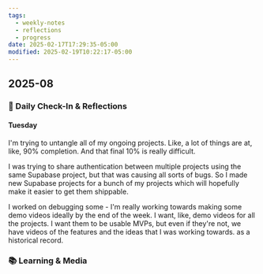 ```yaml
---
tags:
  - weekly-notes
  - reflections
  - progress
date: 2025-02-17T17:29:35-05:00
modified: 2025-02-19T10:22:17-05:00
---
```

## 2025-08
### 🌟 Daily Check-In & Reflections

<!-- Note any physical activity, mindfulness practice, or self-care -->

#### Tuesday

I'm trying to untangle all of my ongoing projects. Like, a lot of things are at, like, 90% completion. And that final 10% is really difficult.

I was trying to share authentication between multiple projects using the same Supabase project, but that was causing all sorts of bugs. So I made new Supabase projects for a bunch of my projects which will hopefully make it easier to get them shippable.

I worked on debugging some - I'm really working towards making some demo videos ideally by the end of the week. I want, like, demo videos for all the projects. I want them to be usable MVPs, but even if they're not, we have videos of the features and the ideas that I was working towards.​​​​​​ as a historical record.

### 📚 Learning & Media
<!-- Books, articles, movies, TV shows, podcasts consumed -->
